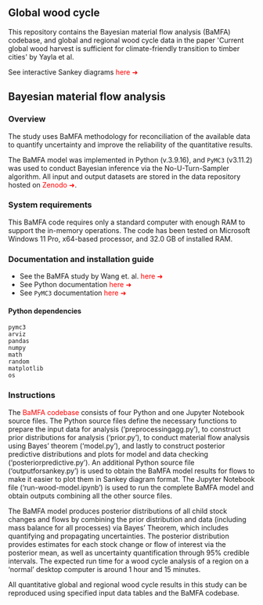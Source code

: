 ## Global wood cycle

This repository contains the Bayesian material flow analysis (BaMFA) codebase, and global and regional wood cycle data in the paper 'Current global wood harvest is sufficient for climate-friendly transition to timber cities' by Yayla et al.

See interactive Sankey diagrams <a href="https://alperenyayla.github.io/globalwoodcycle/" target="_blank" style=" text-decoration: none !important; color:red !important;">here &#10140;</a>

## Bayesian material flow analysis

### Overview

The study uses BaMFA methodology for reconciliation of the available data to quantify uncertainty and improve the reliability of the quantitative results.

The BaMFA model was implemented in Python (v.3.9.16), and `PyMC3` (v3.11.2) was used to conduct Bayesian inference via the No-U-Turn-Sampler algorithm. All input and output datasets are stored in the data repository hosted on<a href="https://doi.org/10.5281/zenodo.10828214" target="_blank" style=" text-decoration: none !important; color:red !important;"> Zenodo &#10140;</a>.

### System requirements

This BaMFA code requires only a standard computer with enough RAM to support the in-memory operations. The code has been tested on Microsoft Windows 11 Pro, x64-based processor, and 32.0 GB of installed RAM.

### Documentation and installation guide

- See the BaMFA study by Wang et. al. <a href="https://arxiv.org/abs/2211.06178" target="_blank" style=" text-decoration: none !important; color:red !important;">here &#10140;</a>
- See Python documentation <a href="https://docs.python.org/3/" target="_blank" style=" text-decoration: none !important; color:red !important;">here &#10140;</a>
- See `PyMC3` documentation <a href="https://pymc3-fork.readthedocs.io/en/latest/#" target="_blank" style=" text-decoration: none !important; color:red !important;">here &#10140;</a>

#### Python dependencies

```
pymc3
arviz
pandas
numpy
math
random
matplotlib
os
```

### Instructions

The <a href="https://github.com/alperenyayla/globalwoodcycle/tree/main/BaMFA" target="_blank" style=" text-decoration: none !important; color:red !important;">BaMFA codebase</a>  consists of four Python and one Jupyter Notebook source files. The Python source files define the necessary functions to prepare the input data for analysis (‘preprocessingagg.py’), to construct prior distributions for analysis (‘prior.py’), to conduct material flow analysis using Bayes’ theorem (‘model.py’), and lastly to construct posterior predictive distributions and plots for model and data checking (‘posteriorpredictive.py’). An additional Python source file (‘outputforsankey.py’) is used to obtain the BaMFA model results for flows to make it easier to plot them in Sankey diagram format. The Jupyter Notebook file (‘run-wood-model.ipynb’) is used to run the complete BaMFA model and obtain outputs combining all the other source files.

The BaMFA model produces posterior distributions of all child stock changes and flows by combining the prior distribution and data (including mass balance for all processes) via Bayes’ Theorem, which includes quantifying and propagating uncertainties. The posterior distribution provides estimates for each stock change or flow of interest via the posterior mean, as well as uncertainty quantification through 95% credible intervals. The expected run time for a wood cycle analysis of a region on a ‘normal’ desktop computer is around 1 hour and 15 minutes.

All quantitative global and regional wood cycle results in this study can be reproduced using specified input data tables and the BaMFA codebase.
